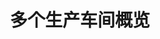 ---
layout: article
title: 多个生产车间概览
description: 
  - 模板提供多个生产车间最重要的关键数据概览，例如单个产线的状态和当前订单的原始信息。
lang: cn
weight: 1100
isDraft: false
ref: Overview-Multiple-Halls
category:
  - Production
  - Shopfloor
image: Overview-Multiple-Halls_CN.png
image_thumbnail: Overview-Multiple-Halls_CN_thumbnail.png
download: Overview-Multiple-Halls_CN.pbmx
overview_description:
overview_benefits:
overview_data_sources:
---